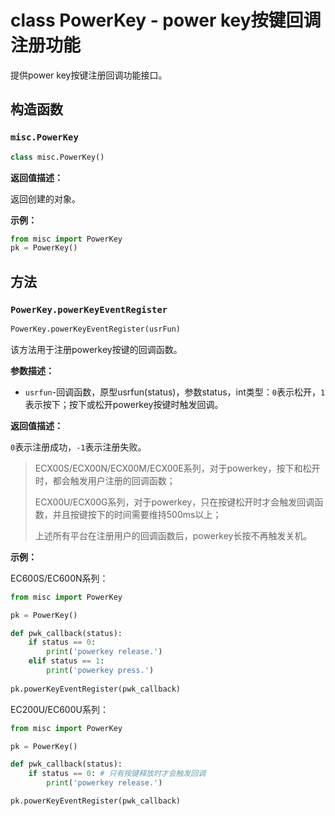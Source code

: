 # class PowerKey - power key按键回调注册功能

提供power key按键注册回调功能接口。

## 构造函数

### `misc.PowerKey`

```python
class misc.PowerKey()
```

**返回值描述：**

返回创建的对象。

**示例：**

```python
from misc import PowerKey
pk = PowerKey()
```

## 方法

### `PowerKey.powerKeyEventRegister`

```python
PowerKey.powerKeyEventRegister(usrFun)
```

该方法用于注册powerkey按键的回调函数。

**参数描述：**

- `usrfun`-回调函数，原型usrfun(status)，参数status，int类型：`0`表示松开，`1`表示按下；按下或松开powerkey按键时触发回调。

**返回值描述：**

`0`表示注册成功，`-1`表示注册失败。

> ECX00S/ECX00N/ECX00M/ECX00E系列，对于powerkey，按下和松开时，都会触发用户注册的回调函数；
>
> ECX00U/ECX00G系列，对于powerkey，只在按键松开时才会触发回调函数，并且按键按下的时间需要维持500ms以上；
>
> 上述所有平台在注册用户的回调函数后，powerkey长按不再触发关机。

**示例：**

EC600S/EC600N系列：

```python
from misc import PowerKey

pk = PowerKey()

def pwk_callback(status):
	if status == 0:
		print('powerkey release.')
	elif status == 1:
		print('powerkey press.')
        
pk.powerKeyEventRegister(pwk_callback)
```

EC200U/EC600U系列：

```python
from misc import PowerKey

pk = PowerKey()

def pwk_callback(status):
	if status == 0: # 只有按键释放时才会触发回调
		print('powerkey release.')

pk.powerKeyEventRegister(pwk_callback)
```
